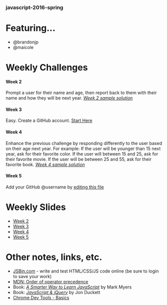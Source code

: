 ### javascript-2016-spring

# Featuring...
 * @brandonjp
 * @maicole


# Weekly Challenges
#### Week 2 
Prompt a user for their name and age, then report back to them with their name and how they will be next year.
[_Week 2 sample solution_](http://jsbin.com/metoxa/edit?html,js)
#### Week 3
Easy.  Create a GitHub account. [Start Here](http://github.com/join)
#### Week 4
Enhance the previous challenge by responding differently to the user based on their age next year.  For example: If the user will be younger than 15 next year, ask for their favorite color.  If the user will between 15 and 25, ask for their favorite movie.  If the user will be between 25 and 55, ask for their favorite book.
[*Week 4 sample solution*](http://jsbin.com/metoxa/edit?html,js)
#### Week 5
Add your GitHub @username by [editing this file](https://github.com/BloomingtonCodeSchool/javascript-2016-spring/edit/master/README.md)


# Weekly Slides
* [Week 2](https://github.com/BloomingtonCodeSchool/javascript-2016-spring/raw/master/slides/2016%20Code%20School%20-%20JS%202.pdf)
* [Week 3](https://github.com/BloomingtonCodeSchool/javascript-2016-spring/raw/master/slides/2016%20Code%20School%20-%20JS%203.pdf)
* [Week 4](https://github.com/BloomingtonCodeSchool/javascript-2016-spring/raw/master/slides/2016%20Code%20School%20-%20JS%204.pdf)
* [Week 5](https://github.com/BloomingtonCodeSchool/javascript-2016-spring/raw/master/slides/2016%20Code%20School%20-%20JS%205.pdf)


# Other notes, links, etc.
* [JSBin.com](http://jsbin.com) - write and test HTML/CSS/JS code online (be sure to login to save your work)
* [MDN: Order of operator precedence](http://bit.ly/MDNorder)
* Book: [_A Smarter Way to Learn JavaScript_](http://bit.ly/js1cs2015) by Mark Myers
* Book: [_JavaScript & jQuery_](http://bit.ly/js2cs2015) by Jon Duckett
* [Chrome Dev Tools - Basics](http://bit.ly/chrome-docs-console)
